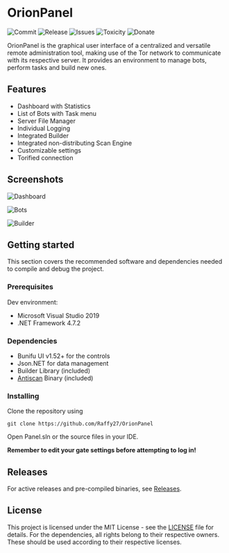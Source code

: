 # OrionPanel
![Commit](https://img.shields.io/github/last-commit/Raffy/OrionPanel)
![Release](https://img.shields.io/github/v/release/Raffy27/OrionPanel)
![Issues](https://img.shields.io/github/issues/Raffy27/OrionPanel)
![Toxicity](https://img.shields.io/badge/toxicity-28%25-green)
![Donate](https://img.shields.io/badge/btc-16XsRodnoCKzAWHCELxsfQRUpfviqiWbyR-blueviolet)

OrionPanel is the graphical user interface of a centralized and versatile remote administration tool, making use of the Tor network to communicate with its respective server. It provides an environment to manage bots, perform tasks and build new ones.

## Features
* Dashboard with Statistics
* List of Bots with Task menu
* Server File Manager
* Individual Logging
* Integrated Builder
* Integrated non-distributing Scan Engine
* Customizable settings
* Torified connection

## Screenshots
![Dashboard](https://i.imgur.com/Vcxz92O.jpg)

![Bots](https://i.imgur.com/0m1pcNO.jpg)

![Builder](https://i.imgur.com/qEFLEVt.jpg)

## Getting started
This section covers the recommended software and dependencies needed to compile and debug the project. 

### Prerequisites
Dev environment:
* Microsoft Visual Studio 2019
* .NET Framework 4.7.2

### Dependencies
* Bunifu UI v1.52+ for the controls
* Json.NET for data management
* Builder Library (included)
* <a href="https://github.com/Raffy27/Antiscan" target="_blank">Antiscan</a> Binary (included)

### Installing
Clone the repository using
```shell
git clone https://github.com/Raffy27/OrionPanel
```
Open Panel.sln or the source files in your IDE.

**Remember to edit your gate settings before attempting to log in!**

## Releases
For active releases and pre-compiled binaries, see <a href="https://github.com/Raffy27/OrionPanel/releases" target="_blank">Releases</a>.

## License
This project is licensed under the MIT License -  see the <a href="https://github.com/Raffy27/OrionPanel/blob/master/LICENSE" target="_blank">LICENSE</a> file for details. For the dependencies, all rights belong to their respective owners. These should be used according to their respective licenses.